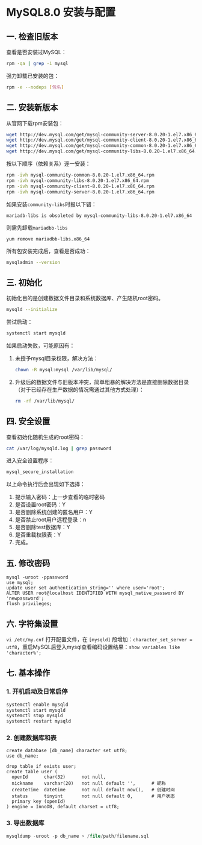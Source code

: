 # MySQL8.0 安装与配置

## 一. 检查旧版本

查看是否安装过MySQL：

```bash
rpm -qa | grep -i mysql
```

强力卸载已安装的包：

```bash
rpm -e --nodeps [包名]
```

## 二. 安装新版本

从官网下载rpm安装包：

```bash
wget http://dev.mysql.com/get/mysql-community-server-8.0.20-1.el7.x86_64.rpm
wget http://dev.mysql.com/get/mysql-community-client-8.0.20-1.el7.x86_64.rpm
wget http://dev.mysql.com/get/mysql-community-common-8.0.20-1.el7.x86_64.rpm
wget http://dev.mysql.com/get/mysql-community-libs-8.0.20-1.el7.x86_64.rpm
```

按以下顺序（依赖关系）逐一安装：

```bash
rpm -ivh mysql-community-common-8.0.20-1.el7.x86_64.rpm
rpm -ivh mysql-community-libs-8.0.20-1.el7.x86_64.rpm
rpm -ivh mysql-community-client-8.0.20-1.el7.x86_64.rpm
rpm -ivh mysql-community-server-8.0.20-1.el7.x86_64.rpm
```

如果安装`community-libs`时报以下错：

```text
mariadb-libs is obsoleted by mysql-community-libs-8.0.20-1.el7.x86_64
```

则需先卸载`mariadbb-libs`

```text
yum remove mariadbb-libs.x86_64
```

所有包安装完成后，查看是否成功：

```bash
mysqladmin --version
```

## 三. 初始化

初始化目的是创建数据文件目录和系统数据库、产生随机root密码。

```bash
mysqld --initialize
```

尝试启动：

```bash
systemctl start mysqld
```

如果启动失败，可能原因有：

1. 未授予mysql目录权限，解决方法：

   ```bash
   chown -R mysql:mysql /var/lib/mysql/
   ```

2. 升级后的数据文件与旧版本冲突，简单粗暴的解决方法是直接删除数据目录（对于已经存在生产数据的情况需通过其他方式处理）：

   ```bash
   rm -rf /var/lib/mysql/
   ```

## 四. 安全设置

查看初始化随机生成的root密码：

```bash
cat /var/log/mysqld.log | grep password
```

进入安全设置程序：

```bash
mysql_secure_installation
```

以上命令执行后会出现如下选择：

1. 提示输入密码：上一步查看的临时密码
2. 是否设置root密码：Y
3. 是否删除系统创建的匿名用户：Y
4. 是否禁止root用户远程登录：n
5. 是否删除test数据库：Y
6. 是否重载权限表：Y
7. 完成。

## 五. 修改密码

```text
mysql -uroot -ppassword
use mysql;
update user set authentication_string='' where user='root';
ALTER USER root@localhost IDENTIFIED WITH mysql_native_password BY 'newpassword';
flush privileges;
```

## 六. 字符集设置

`vi /etc/my.cnf` 打开配置文件，在 `[mysqld]` 段增加：`character_set_server = utf8`，重启MySQL后登入mysql查看编码设置结果：`show variables like 'character%';`

## 七. 基本操作

### 1. 开机启动及日常启停

```bash
systemctl enable mysqld
systemctl start mysqld
systemctl stop mysqld
systemctl restart mysqld
```

### 2. 创建数据库和表

```text
create database [db_name] character set utf8;
use db_name;

drop table if exists user;
create table user (
  openId      char(32)      not null,
  nickname    varchar(20)   not null default '',      # 昵称
  createTime  datetime      not null default now(),   # 创建时间
  status      tinyint       not null default 0,       # 用户状态
  primary key (openId)
) engine = InnoDB, default charset = utf8;
```

### 3. 导出数据库

```sql
mysqldump -uroot -p db_name > /file/path/filename.sql
```

